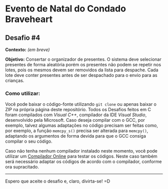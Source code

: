 # Evento de Natal do Condado Braveheart

## Desafio #4

**Contexto:**
*(em breve)*

**Objetivo:**
Consertar o organizador de presentes.
O sistema deve selecionar presentes de forma aleatória porém os presentes não podem se repetir nos lotes, pois os mesmos devem ser removidos da lista para despache.
Cada lote deve conter presentes antes de ser despachado para o envio para as crianças.

### Como utilizar:
Você pode baixar o código-fonte utilizando `git clone` ou apenas baixar o ZIP na própria página deste repositório.
Todos os Desafios feitos em C foram compilados com *Visual C++*, compilador da IDE *Visual Studio*, desenvolvido pela Microsoft. Caso deseja compilar com o GCC, por exemplo,  talvez algumas adaptações no código precisam ser feitas como, por exemplo, a função `memcpy_s()` precisa ser alterada para `memcpy()`, adaptando os argumentos de forma devida para que o GCC consiga compilar o seu código.

Caso não tenha nenhum compilador instalado neste momento, você pode utilizar um [Compilador Online](https://www.onlinegdb.com/online_c_compiler) para testar os códigos. Neste caso também será necessário adaptar os códigos de acordo com o compilador, conforme ora supracitado.

<hr />

Espero que aceite o desafio e, claro, divirta-se! =D